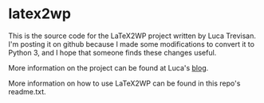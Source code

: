 # latex2wp

This is the source code for the LaTeX2WP project written by Luca Trevisan. I'm posting it on github because I made some modifications to convert it to Python 3, and I hope that someone finds these changes useful.

More information on the project can be found at Luca's [blog](https://lucatrevisan.wordpress.com/latex-to-wordpress/).

More information on how to use LaTeX2WP can be found in this repo's readme.txt.

